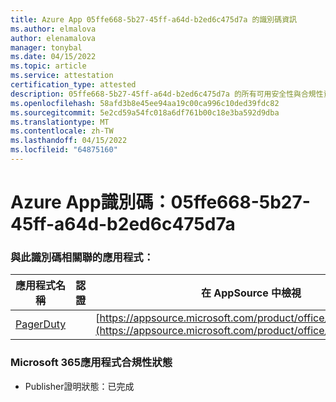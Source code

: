 ```yaml
---
title: Azure App 05ffe668-5b27-45ff-a64d-b2ed6c475d7a 的識別碼資訊
ms.author: elmalova
author: elenamalova
manager: tonybal
ms.date: 04/15/2022
ms.topic: article
ms.service: attestation
certification_type: attested
description: 05ffe668-5b27-45ff-a64d-b2ed6c475d7a 的所有可用安全性與合規性資訊。
ms.openlocfilehash: 58afd3b8e45ee94aa19c00ca996c10ded39fdc82
ms.sourcegitcommit: 5e2cd59a54fc018a6df761b00c18e3ba592d9dba
ms.translationtype: MT
ms.contentlocale: zh-TW
ms.lasthandoff: 04/15/2022
ms.locfileid: "64875160"
---
```

# <a name="azure-app-id-05ffe668-5b27-45ff-a64d-b2ed6c475d7a"></a>Azure App識別碼：05ffe668-5b27-45ff-a64d-b2ed6c475d7a


### <a name="apps-associated-with-this-id"></a>與此識別碼相關聯的應用程式：
| **應用程式名稱** | **認證** | **在 AppSource 中檢視** |
|--------------|---------------|-----------------------|
| [PagerDuty](../forward/WA200001637.md) |  | [https://appsource.microsoft.com/product/office/WA200001637](https://appsource.microsoft.com/product/office/WA200001637) |

### <a name="microsoft-365-app-compliance-status"></a>Microsoft 365應用程式合規性狀態
- Publisher證明狀態：已完成

